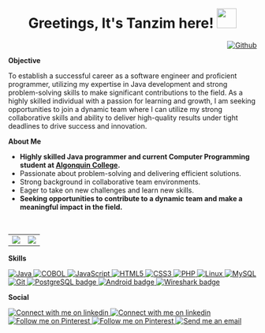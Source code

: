 <h1 align="center">Greetings, It's Tanzim here!   <img src="https://media.giphy.com/media/hvRJCLFzcasrR4ia7z/giphy.gif" width="40px"></h1>

<div align = "right">
  <a href="https://github.com/tanzim2000">
    <img alt="Github" src="https://img.shields.io/github/followers/tanzim2000?label=Follow&style=social">
  </a>
</div>

<strong>Objective</strong>

<!-- As a highly skilled programmer with a focus on Java development, my objective is to use my passion for problem-solving and my strong problem-solving skills to become a successful software engineer and a versatile programmer. I am always seeking new opportunities to learn and grow as a developer, and I am excited to bring my expertise to a dynamic team where I can make a meaningful impact in the field of computer programming. With my strong background in collaborative team environments and my ability to deliver high-quality results under tight deadlines, I am confident in my ability to succeed in this industry and contribute to the success of any project. --->
<p>To establish a successful career as a software engineer and proficient programmer, utilizing my expertise in Java development and strong problem-solving skills to make significant contributions to the field. As a highly skilled individual with a passion for learning and growth, I am seeking opportunities to join a dynamic team where I can utilize my strong collaborative skills and ability to deliver high-quality results under tight deadlines to drive success and innovation.</p>

<strong>About Me</strong>
<!--- Currently studying Computer Programming at Algonquin College. As a highly skilled programmer with a focus on Java development, I am always seeking new opportunities to learn and grow as a developer. My passion for programming and my strong problem-solving skills have prepared me to make a valuable contribution to any project. In my previous experience, I have consistently demonstrated my ability to work collaboratively with cross-functional teams and to deliver high-quality results under tight deadlines. As a student, I am constantly seeking new challenges and ways to expand my knowledge and skills. I am excited to bring my passion and expertise to a dynamic team and to make a meaningful impact in the field of computer programming. --->
- **Highly skilled Java programmer and current Computer Programming student at [Algonquin College](https://www.algonquincollege.com/).**
- Passionate about problem-solving and delivering efficient solutions.
- Strong background in collaborative team environments.
- Eager to take on new challenges and learn new skills.
- **Seeking opportunities to contribute to a dynamic team and make a meaningful impact in the field.**

<br>

<table align="center" border="0"><tr><td> 
        <!--- GitHub Status Panel --->
        <picture>
                <source
                        srcset="https://github-readme-stats.vercel.app/api?username=tanzim2000&border_color=00000000&show_icons=true&hide_title=true&count_private=true&theme=github_dark&hide=stars,issues"
                        media="(prefers-color-scheme: dark)"
                        />
                <source
                        srcset="https://github-readme-stats.vercel.app/api?username=tanzim2000&border_color=00000000&show_icons=true&hide_title=true&count_private=true&theme=swift&hide=stars,issues"
                        media="(prefers-color-scheme: light), (prefers-color-scheme: no-preference)"
                        />
                <img src="https://github-readme-stats.vercel.app/api?username=tanzim2000&border_color=00000000&show_icons=true&count_private=true&hide_title=true&hide=stars,issues"/>
        </picture></td><td>
        <!--- Language Status Panel --->
        <picture>
                <source
                        srcset="https://github-readme-stats.vercel.app/api/top-langs/?username=tanzim2000&layout=compact&langs_count=10&theme=github_dark&border_color=00000000"
                        media="(prefers-color-scheme: dark)"
                        />
                <source
                        srcset="https://github-readme-stats.vercel.app/api/top-langs/?username=tanzim2000&layout=compact&langs_count=10&theme=swift&border_color=00000000"
                        media="(prefers-color-scheme: dark)"
                        />
                <img src="https://github-readme-stats.vercel.app/api/top-langs/?username=tanzim2000&layout=compact&langs_count=10"/>
        </picture></td></tr>
</table>

<strong>Skills</strong>

<!-- Java -->
<a href="https://www.java.com">
  <img src="https://img.shields.io/badge/Java-007396?style=for-the-badge&logo=java&logoColor=white" alt="Java" >
</a>

<!-- COBOL -->
<a href="https://developer.ibm.com/languages/cobol/">
  <img src="https://img.shields.io/badge/COBOL-ED9121?style=for-the-badge&logo=cobol&logoColor=white" alt="COBOL" >
</a>

<!-- JavaScript -->
<a href="https://developer.mozilla.org/en-US/docs/Web/JavaScript">
  <img src="https://img.shields.io/badge/JavaScript-F7DF1E?style=for-the-badge&logo=javascript&logoColor=black" alt="JavaScript" >
</a>

<!-- HTML5 -->
<a href="https://html.spec.whatwg.org/multipage">
  <img src="https://img.shields.io/badge/HTML5-E44D26?style=for-the-badge&logo=html5&logoColor=white" alt="HTML5" >
</a>

<!-- CSS3 -->
<a href="https://www.w3.org/Style/CSS/Overview.en.html">
  <img src="https://img.shields.io/badge/CSS3-1572B6?style=for-the-badge&logo=css3&logoColor=white" alt="CSS3" >
</a>

<!-- PHP -->
<a href="https://www.php.net/">
  <img src="https://img.shields.io/badge/PHP-8892BF?style=for-the-badge&logo=php&logoColor=white" alt="PHP" >
</a>

<!-- Linux -->
<a href="https://www.linux.com/what-is-linux/">
  <img src="https://img.shields.io/badge/Linux-000000?style=for-the-badge&logo=linux&logoColor=white" alt="Linux" >
</a>

<!-- MySQL -->
<a href="https://www.mysql.com/">
  <img src="https://img.shields.io/badge/MySQL-4479A1?style=for-the-badge&logo=mysql&logoColor=white" alt="MySQL" >
</a>

<!-- Git -->
<a href="https://git-scm.com/">
  <img src="https://img.shields.io/badge/Git-F05032?style=for-the-badge&logo=git&logoColor=white" alt="Git" >
</a>

<!-- PostgreSQL -->
<a href="https://www.postgresql.org/">
  <img src="https://img.shields.io/badge/PostgreSQL-336791?style=for-the-badge&logo=postgresql&logoColor=white" alt="PostgreSQL badge" >
</a>

<!-- Android -->
<a href="https://www.android.com/intl/en_ca/what-is-android/">
  <img src="https://img.shields.io/badge/Android-A4C639?style=for-the-badge&logo=android&logoColor=white" alt="Android badge" >
</a>

<!-- Wireshark -->
<a href="#">
  <img src="https://img.shields.io/badge/Wireshark-000000?style=for-the-badge&logo=wireshark&logoColor=white" alt="Wireshark badge" >
</a>

<strong>Social</strong>
<!-- LinkedIn Light Mode -->
<a href="https://www.linkedin.com/in/tanzim2000#gh-light-mode-only">
  <img src="https://img.shields.io/badge/LinkedIn-4875B4?style=flat&logo=linkedin&logoColor=white#gh-light-mode-only" alt="Connect with me on linkedin" >
</a>
<!-- LinkedIn Dark Mode -->
<a href="https://www.linkedin.com/in/tanzim2000#gh-dark-mode-only">
  <img src="https://img.shields.io/badge/LinkedIn-ffffff?style=flat&logo=linkedin&logoColor=4875B4#gh-dark-mode-only" alt="Connect with me on linkedin" >
</a>
<!-- Pinterest Light Mode -->
<a href="https://www.pinterest.com/yourusername#gh-light-mode-only">
  <img src="https://img.shields.io/badge/Pinterest-BD081C?style=flat&logo=pinterest&logoColor=white#gh-light-mode-only" alt="Follow me on Pinterest" >
</a>
<!-- Pinterest Dark Mode -->
<a href="https://www.pinterest.com/yourusername#gh-dark-mode-only">
  <img src="https://img.shields.io/badge/Pinterest-ffffff?style=flat&logo=pinterest&logoColor=BD081C#gh-dark-mode-only" alt="Follow me on Pinterest" >
</a>
<!-- Gmail Dark Mode -->
<a href="mailto:tanzimahmedsagar@gmail.com">
  <img src="https://img.shields.io/badge/Gmail-ffffff?style=flat&logo=gmail&logoColor=D14836#gh-dark-mode-only" alt="Send me an email" >
</a>


<!---
tanzim2000/tanzim2000 is a ✨ special ✨ repository because its `README.md` (this file) appears on your GitHub profile.
You can click the Preview link to take a look at your changes.
--->
